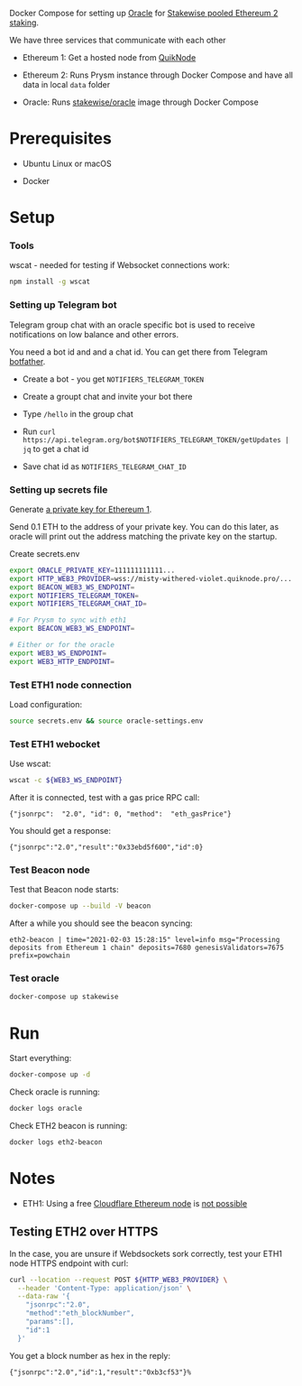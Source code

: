 
Docker Compose for setting up [Oracle](https://github.com/stakewise/oracle) for [Stakewise pooled Ethereum 2 staking](https://capitalgram.com/posts/ethereum-2.0-staking-and-stakewise/).

We have three services that communicate with each other

- Ethereum 1: Get a hosted node from [QuikNode](https://www.quiknode.io/)

- Ethereum 2: Runs Prysm instance through Docker Compose and have all data in local `data` folder

- Oracle: Runs [stakewise/oracle](https://github.com/stakewise/oracle) image through Docker Compose

# Prerequisites

* Ubuntu Linux or macOS

* Docker

# Setup

### Tools

wscat - needed for testing if Websocket connections work:

```sh
npm install -g wscat
```

### Setting up Telegram bot

Telegram group chat with an oracle specific bot is used to receive notifications on low balance and other errors.

You need a bot id and and a chat id. You can get there from Telegram [botfather](https://core.telegram.org/bots).

* Create a bot - you get `NOTIFIERS_TELEGRAM_TOKEN`

* Create a groupt chat and invite your bot there

* Type `/hello` in the group chat

* Run `curl https://api.telegram.org/bot$NOTIFIERS_TELEGRAM_TOKEN/getUpdates | jq` to get a chat id

* Save chat id as `NOTIFIERS_TELEGRAM_CHAT_ID`

### Setting up secrets file

Generate [a private key for Ethereum 1](https://ethereum.stackexchange.com/q/82926/620).

Send 0.1 ETH to the address of your private key. You can do this later, as oracle will print out the address matching the private key on the startup.

Create secrets.env

```sh
export ORACLE_PRIVATE_KEY=111111111111...
export HTTP_WEB3_PROVIDER=wss://misty-withered-violet.quiknode.pro/...
export BEACON_WEB3_WS_ENDPOINT=
export NOTIFIERS_TELEGRAM_TOKEN=
export NOTIFIERS_TELEGRAM_CHAT_ID=

# For Prysm to sync with eth1
export BEACON_WEB3_WS_ENDPOINT=

# Either or for the oracle
export WEB3_WS_ENDPOINT=
export WEB3_HTTP_ENDPOINT=
```
### Test ETH1 node connection

Load configuration:

```sh
source secrets.env && source oracle-settings.env
```
### Test ETH1 webocket

Use wscat:

```sh
wscat -c ${WEB3_WS_ENDPOINT}
```

After it is connected, test with a gas price RPC call:

```
{"jsonrpc":  "2.0", "id": 0, "method":  "eth_gasPrice"}
```

You should get a response:

```
{"jsonrpc":"2.0","result":"0x33ebd5f600","id":0}
```

### Test Beacon node

Test that Beacon node starts:

```sh
docker-compose up --build -V beacon
```

After a while you should see the beacon syncing:

```
eth2-beacon | time="2021-02-03 15:28:15" level=info msg="Processing deposits from Ethereum 1 chain" deposits=7680 genesisValidators=7675 prefix=powchain
```

### Test oracle

```sh
docker-compose up stakewise
```

# Run

Start everything:

```sh
docker-compose up -d
```

Check oracle is running:

```sh
docker logs oracle
```

Check ETH2 beacon is running:

```sh
docker logs eth2-beacon
```


# Notes

- ETH1: Using a free [Cloudflare Ethereum node](https://www.cloudflare.com/distributed-web-gateway/) is [not possible](https://community.cloudflare.com/t/ethereum-getlogs-and-128-max-entries-limitation/241204)

## Testing ETH2 over HTTPS

In the case, you are unsure if Webdsockets sork correctly, test your ETH1 node HTTPS endpoint with curl:

```sh
curl --location --request POST ${HTTP_WEB3_PROVIDER} \
  --header 'Content-Type: application/json' \
  --data-raw '{
    "jsonrpc":"2.0",
    "method":"eth_blockNumber",
    "params":[],
    "id":1
  }'
```

You get a block number as hex in the reply:

```
{"jsonrpc":"2.0","id":1,"result":"0xb3cf53"}%
```


